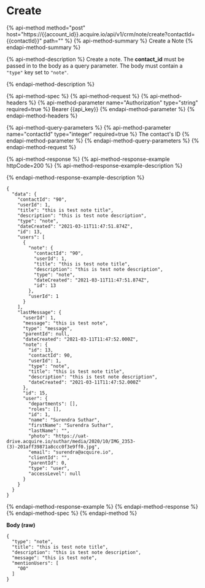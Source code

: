 # Create

{% api-method method="post" host="https://{{account\_id}}.acquire.io/api/v1/crm/note/create?contactId={{contactId}}" path="" %}
{% api-method-summary %}
Create a Note
{% endapi-method-summary %}

{% api-method-description %}
Create a note. The **contact\_id** must be passed in to the body as a query parameter. The body must contain a `"type"` key set to `"note"`.   
  
{% endapi-method-description %}

{% api-method-spec %}
{% api-method-request %}
{% api-method-headers %}
{% api-method-parameter name="Authorization" type="string" required=true %}
Bearer {{api\_key}}
{% endapi-method-parameter %}
{% endapi-method-headers %}

{% api-method-query-parameters %}
{% api-method-parameter name="contactId" type="integer" required=true %}
The contact's ID
{% endapi-method-parameter %}
{% endapi-method-query-parameters %}
{% endapi-method-request %}

{% api-method-response %}
{% api-method-response-example httpCode=200 %}
{% api-method-response-example-description %}

{% endapi-method-response-example-description %}

```
{
  "data": {
    "contactId": "90",
    "userId": 1,
    "title": "this is test note title",
    "description": "this is test note description",
    "type": "note",
    "dateCreated": "2021-03-11T11:47:51.874Z",
    "id": 13,
    "users": [
      {
        "note": {
          "contactId": "90",
          "userId": 1,
          "title": "this is test note title",
          "description": "this is test note description",
          "type": "note",
          "dateCreated": "2021-03-11T11:47:51.874Z",
          "id": 13
        },
        "userId": 1
      }
    ],
    "lastMessage": {
      "userId": 1,
      "message": "this is test note",
      "type": "message",
      "parentId": null,
      "dateCreated": "2021-03-11T11:47:52.000Z",
      "note": {
        "id": 13,
        "contactId": 90,
        "userId": 1,
        "type": "note",
        "title": "this is test note title",
        "description": "this is test note description",
        "dateCreated": "2021-03-11T11:47:52.000Z"
      },
      "id": 15,
      "user": {
        "departments": [],
        "roles": [],
        "id": 1,
        "name": "Surendra Suthar",
        "firstName": "Surendra Suthar",
        "lastName": "",
        "photo": "https://uat-drive.acquire.io/suthar/media/2020/10/IMG_2353-(3)-201aff39871a8ccc0f3e9ff0.jpg",
        "email": "surendra@acquire.io",
        "clientId": "",
        "parentId": 0,
        "type": "user",
        "accessLevel": null
      }
    }
  }
}
```
{% endapi-method-response-example %}
{% endapi-method-response %}
{% endapi-method-spec %}
{% endapi-method %}

**Body \(raw\)**

```text
{
  "type": "note",
  "title": "this is test note title",
  "description": "this is test note description",
  "message": "this is test note",
  "mentionUsers": [
    "00"
  ]
}
```

